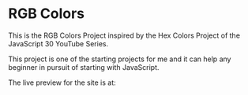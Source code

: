 # RGB Colors

This is the RGB Colors Project inspired by the Hex Colors Project of the JavaScript 30 YouTube Series. 

This project is one of the starting projects for me and it can help any beginner in pursuit of starting with JavaScript.

The live preview for the site is at: 